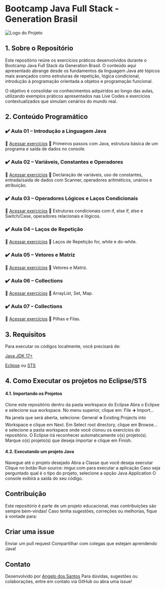 # Bootcamp Java Full Stack - Generation Brasil

![Logo do Projeto](https://www.mytaskpanel.com/wp-content/uploads/2023/04/consulting-blog-09.webp)

## 1. Sobre o Repositório

Este repositório reúne os exercícios práticos desenvolvidos durante o Bootcamp Java Full Stack da Generation Brasil. O conteúdo aqui apresentado abrange desde os fundamentos da linguagem Java até tópicos mais avançados como estruturas de repetição, lógica condicional, introdução à programação orientada a objetos e programação funcional.

O objetivo é consolidar os conhecimentos adquiridos ao longo das aulas, utilizando exemplos práticos apresentados nas Live Codes e exercícios contextualizados que simulam cenários do mundo real.

## 2. Conteúdo Programático

### ✔️ Aula 01 – Introdução a Linguagem Java
📂 [Acessar exercícios](https://github.com/angelokapunda/Aula-java/blob/main/aula1/src/Aula1.java) 📝 Primeiros passos com Java, estrutura básica de um programa e saída de dados no console.

### ✔️ Aula 02 – Variáveis, Constantes e Operadores
📂 [Acessar exercícios](https://github.com/angelokapunda/Aula-java/tree/main/aula2/src) 📝 Declaração de variáveis, uso de constantes, entrada/saída de dados com Scanner, operadores aritméticos, unários e atribuição.

### ✔️ Aula 03 – Operadores Lógicos e Laços Condicionais
📂 [Acessar exercícios](https://github.com/angelokapunda/Aula-java/tree/main/aula3/src) 📝 Estruturas condicionais com if, else if, else e Switch/Case, operadores relacionais e lógicos.

### ✔️ Aula 04 – Laços de Repetição
📂 [Acessar exercícios](https://github.com/angelokapunda/Aula-java/tree/main/aula4/src) 📝 Laços de Repetição for, while e do-while.

### ✔️ Aula 05 – Vetores e Matriz
📂 [Acessar exercícios](https://github.com/angelokapunda/Aula-java/tree/main/aula5/src) 📝 Vetores e Matriz.

### ✔️ Aula 06 – Collections
📂 [Acessar exercícios](https://github.com/angelokapunda/Aula-java/tree/main/aula6/src) 📝 ArrayList, Set, Map.

### ✔️ Aula 07 – Collections
📂 [Acessar exercícios](https://github.com/angelokapunda/Aula-java/tree/main/aula7/src) 📝 Pilhas e Filas.


## 3. Requisitos
Para executar os códigos localmente, você precisará de:

[Java JDK 17+](https://www.oracle.com/java/technologies/javase/jdk17-archive-downloads.html)

[Eclipse](https://eclipseide.org/) ou [STS](https://spring.io/tools)

## 4. Como Executar os projetos no Eclipse/STS

#### 4.1. Importando os Projetos
Clone este repositório dentro da pasta workspace do Eclipse
Abra o Eclipse e selecione sua workspace.
No menu superior, clique em: File 🡲 Import...
Na janela que será aberta, selecione: General 🡲 Existing Projects into Workspace e clique em Next.
Em Select root directory, clique em Browse... e selecione a pasta workspace onde você clonou os exercícios do repositório.
O Eclipse irá reconhecer automaticamente o(s) projeto(s).
Marque o(s) projeto(s) que deseja importar e clique em Finish.

#### 4.2. Executando um projeto Java
Navegue até o projeto desejado
Abra a Classe que você deseja executar
Clique no botão Run source: imgur.com para executar a aplicação
Caso seja perguntado qual é o tipo do projeto, selecione a opção Java Application
O console exibirá a saída do seu código.

## Contribuição
Este repositório é parte de um projeto educacional, mas contribuições são sempre bem-vindas! Caso tenha sugestões, correções ou melhorias, fique à vontade para:

## Criar uma issue
Enviar um pull request
Compartilhar com colegas que estejam aprendendo Java!

## Contato
Desenvolvido por [Angelo dos Santos](https://github.com/angelokapunda) Para dúvidas, sugestões ou colaborações, entre em contato via GitHub ou abra uma issue!





